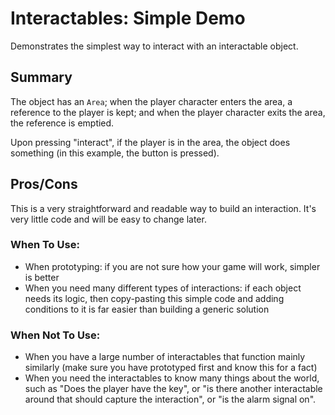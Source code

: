 # Interactables: Simple Demo

Demonstrates the simplest way to interact with an interactable object.

## Summary

The object has an `Area`; when the player character enters the area, a reference to the player is kept; and when the player character exits the area, the reference is emptied.

Upon pressing "interact", if the player is in the area, the object does something (in this example, the button is pressed).

## Pros/Cons

This is a very straightforward and readable way to build an interaction. It's very little code and will be easy to change later.

### When To Use:

- When prototyping: if you are not sure how your game will work, simpler is better
- When you need many different types of interactions: if each object needs its logic, then copy-pasting this simple code and adding conditions to it is far easier than building a generic solution

### When Not To Use:

- When you have a large number of interactables that function mainly similarly (make sure you have prototyped first and know this for a fact)
- When you need the interactables to know many things about the world, such as "Does the player have the key", or "is there another interactable around that should capture the interaction", or "is the alarm signal on".